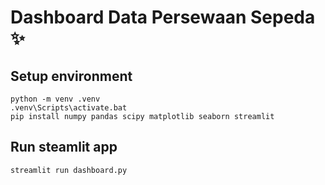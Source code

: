 # Dashboard Data Persewaan Sepeda ✨

## Setup environment
```
python -m venv .venv
.venv\Scripts\activate.bat
pip install numpy pandas scipy matplotlib seaborn streamlit 
```

## Run steamlit app
```
streamlit run dashboard.py
```